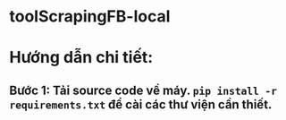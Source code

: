 # toolScrapingFB-local
# Hướng dẫn chi tiết:
## Bước 1: Tải source code về máy. `pip install -r requirements.txt` để cài các thư viện cần thiết.
